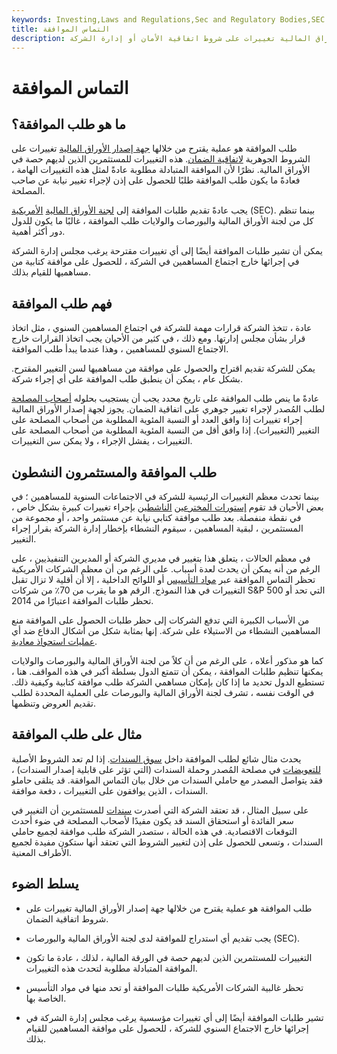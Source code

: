 ```yaml
---
keywords: Investing,Laws and Regulations,Sec and Regulatory Bodies,SEC
title: التماس الموافقة
description: طلب الموافقة هو العملية التي من خلالها يقترح مُصدر الأوراق المالية تغييرات على شروط اتفاقية الأمان أو إدارة الشركة.
---
```


# التماس الموافقة
## ما هو طلب الموافقة؟

طلب الموافقة هو عملية يقترح من خلالها [جهة إصدار الأوراق المالية](/issuer) تغييرات على الشروط الجوهرية [لاتفاقية الضمان](/security-agreement). هذه التغييرات للمستثمرين الذين لديهم حصة في الأوراق المالية. نظرًا لأن الموافقة المتبادلة مطلوبة عادةً لمثل هذه التغييرات الهامة ، فعادةً ما يكون طلب الموافقة طلبًا للحصول على إذن لإجراء تغيير نيابة عن صاحب المصلحة.

يجب عادةً تقديم طلبات الموافقة إلى [لجنة الأوراق المالية](/sec) [الأمريكية](/sec) (SEC). بينما تنظم كل من لجنة الأوراق المالية والبورصات والولايات طلب الموافقة ، غالبًا ما يكون للدول دور أكثر أهمية.

يمكن أن تشير طلبات الموافقة أيضًا إلى أي تغييرات مقترحة يرغب مجلس إدارة الشركة في إجرائها خارج اجتماع المساهمين في الشركة ، للحصول على موافقة كتابية من مساهميها للقيام بذلك.

## فهم طلب الموافقة

عادة ، تتخذ الشركة قرارات مهمة للشركة في اجتماع المساهمين السنوي ، مثل اتخاذ قرار بشأن مجلس إدارتها. ومع ذلك ، في كثير من الأحيان يجب اتخاذ القرارات خارج الاجتماع السنوي للمساهمين ، وهذا عندما يبدأ طلب الموافقة.

يمكن للشركة تقديم اقتراح والحصول على موافقة من مساهميها لسن التغيير المقترح. بشكل عام ، يمكن أن ينطبق طلب الموافقة على أي إجراء شركة.

عادةً ما ينص طلب الموافقة على تاريخ محدد يجب أن يستجيب بحلوله [أصحاب المصلحة](/stakeholder) لطلب المُصدر لإجراء تغيير جوهري على اتفاقية الضمان. يجوز لجهة إصدار الأوراق المالية إجراء تغييرات إذا وافق العدد أو النسبة المئوية المطلوبة من أصحاب المصلحة على التغيير (التغييرات). إذا وافق أقل من النسبة المئوية المطلوبة من أصحاب المصلحة على التغييرات ، يفشل الإجراء ، ولا يمكن سن التغييرات.

## طلب الموافقة والمستثمرون النشطون

بينما تحدث معظم التغييرات الرئيسية للشركة في الاجتماعات السنوية للمساهمين ؛ في بعض الأحيان قد تقوم [إستورات المخترعين](/shareholderactivist) [الناشطين](/shareholderactivist) بإجراء تغييرات كبيرة بشكل خاص ، في نقطة منفصلة. بعد طلب موافقة كتابي نيابة عن مستثمر واحد ، أو مجموعة من المستثمرين ، لبقية المساهمين ، سيقوم النشطاء بإخطار إدارة الشركة بقرار إجراء التغيير.

في معظم الحالات ، يتعلق هذا بتغيير في مديري الشركة أو المديرين التنفيذيين ، على الرغم من أنه يمكن أن يحدث لعدة أسباب. على الرغم من أن معظم الشركات الأمريكية تحظر التماس الموافقة عبر [مواد التأسيس](/articlesofincorporation) أو اللوائح الداخلية ، إلا أن أقلية لا تزال تقبل التغييرات في هذا النموذج. الرقم هو ما يقرب من 70٪ من شركات S&P 500 التي تحد أو تحظر طلبات الموافقة اعتبارًا من 2014.

من الأسباب الكبيرة التي تدفع الشركات إلى حظر طلبات الحصول على الموافقة منع المساهمين النشطاء من الاستيلاء على شركة. إنها بمثابة شكل من أشكال الدفاع ضد أي [عمليات استحواذ معادية](/hostiletakeover).

كما هو مذكور أعلاه ، على الرغم من أن كلاً من لجنة الأوراق المالية والبورصات والولايات يمكنها تنظيم طلبات الموافقة ، يمكن أن تتمتع الدول بسلطة أكبر في هذه المواقف. هنا ، تستطيع الدول تحديد ما إذا كان بإمكان مساهمي الشركة طلب موافقة كتابية وكيفية ذلك. في الوقت نفسه ، تشرف لجنة الأوراق المالية والبورصات على العملية المحددة لطلب تقديم العروض وتنظمها.

## مثال على طلب الموافقة

يحدث مثال شائع لطلب الموافقة داخل [سوق السندات](/bondmarket). إذا لم تعد الشروط الأصلية [للتعويضات](/indenture) في مصلحة المُصدر وحملة السندات (التي تؤثر على قابلية إصدار السندات) ، فقد يتواصل المصدر مع حاملي السندات من خلال بيان التماس الموافقة. قد يتلقى حاملو السندات ، الذين يوافقون على التغييرات ، دفعة موافقة.

على سبيل المثال ، قد تعتقد الشركة التي أصدرت [سندات](/corporatebond) للمستثمرين أن التغيير في سعر الفائدة أو استحقاق السند قد يكون مفيدًا لأصحاب المصلحة في ضوء أحدث التوقعات الاقتصادية. في هذه الحالة ، ستصدر الشركة طلب موافقة لجميع حاملي السندات ، وتسعى للحصول على إذن لتغيير الشروط التي تعتقد أنها ستكون مفيدة لجميع الأطراف المعنية.

## يسلط الضوء

- طلب الموافقة هو عملية يقترح من خلالها جهة إصدار الأوراق المالية تغييرات على شروط اتفاقية الضمان.

- يجب تقديم أي استدراج للموافقة لدى لجنة الأوراق المالية والبورصات (SEC).

- التغييرات للمستثمرين الذين لديهم حصة في الورقة المالية ، لذلك ، عادة ما تكون الموافقة المتبادلة مطلوبة لتحدث هذه التغييرات.

- تحظر غالبية الشركات الأمريكية طلبات الموافقة أو تحد منها في مواد التأسيس الخاصة بها.

- تشير طلبات الموافقة أيضًا إلى أي تغييرات مؤسسية يرغب مجلس إدارة الشركة في إجرائها خارج الاجتماع السنوي للشركة ، للحصول على موافقة المساهمين للقيام بذلك.

